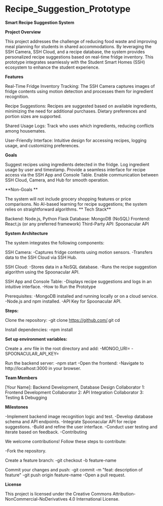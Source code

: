 # Recipe_Suggestion_Prototype

**Smart Recipe Suggestion System**

**Project Overview**

This project addresses the challenge of reducing food waste and improving meal planning for students in shared accommodations. By leveraging the SSH Camera, SSH Cloud, and a recipe database, the system provides personalized recipe suggestions based on real-time fridge inventory. This prototype integrates seamlessly with the Student Smart Homes (SSH) ecosystem to enhance the student experience.

**Features**

Real-Time Fridge Inventory Tracking:
The SSH Camera captures images of fridge contents using motion detection and processes them for ingredient recognition.

Recipe Suggestions:
Recipes are suggested based on available ingredients, minimizing the need for additional purchases.
Dietary preferences and portion sizes are supported.

Shared Usage Logs:
Track who uses which ingredients, reducing conflicts among housemates.

User-Friendly Interface:
Intuitive design for accessing recipes, logging usage, and customizing preferences.

**Goals**

Suggest recipes using ingredients detected in the fridge.
Log ingredient usage by user and timestamp.
Provide a seamless interface for recipe access via the SSH App and Console Table.
Enable communication between SSH Cloud, Camera, and Hub for smooth operation.

**Non-Goals
**

The system will not include grocery shopping features or price comparisons.
No AI-based learning for recipe suggestions; the system relies on straightforward algorithms.
**
Tech Stack**

Backend: Node.js, Python Flask
Database: MongoDB (NoSQL)
Frontend: React.js (or any preferred framework)
Third-Party API: Spoonacular API

**System Architecture**

The system integrates the following components:

SSH Camera:
-Captures fridge contents using motion sensors.
-Transfers data to the SSH Cloud via SSH Hub.

SSH Cloud:
-Stores data in a NoSQL database.
-Runs the recipe suggestion algorithm using the Spoonacular API.

SSH App and Console Table:
-Displays recipe suggestions and logs in an intuitive interface.
-How to Run the Prototype

Prerequisites:
-MongoDB installed and running locally or on a cloud service.
-Node.js and npm installed.
-API Key for Spoonacular API.

**Steps:**

Clone the repository:
-git clone https://github.com/<your-repo-url>.git
cd <your-repo-name>


Install dependencies:
-npm install

**Set up environment variables:**

Create a .env file in the root directory and add:
-MONGO_URI=<your-mongodb-uri>
-SPOONACULAR_API_KEY=<your-api-key>

Run the backend server:
-npm start
-Open the frontend:
-Navigate to http://localhost:3000 in your browser.

**Team Members**

[Your Name]: Backend Development, Database Design
Collaborator 1: Frontend Development
Collaborator 2: API Integration
Collaborator 3: Testing & Debugging

**Milestones**

-Implement backend image recognition logic and test.
-Develop database schema and API endpoints.
-Integrate Spoonacular API for recipe suggestions.
-Build and refine the user interface.
-Conduct user testing and iterate based on feedback.
-Contributing

We welcome contributions! Follow these steps to contribute:

-Fork the repository.

Create a feature branch:
-git checkout -b feature-name

Commit your changes and push:
-git commit -m "feat: description of feature"
-git push origin feature-name
-Open a pull request.

**License**

This project is licensed under the Creative Commons Attribution-NonCommercial-NoDerivatives 4.0 International License.
